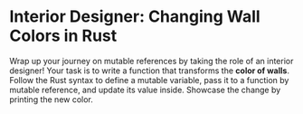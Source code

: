 # Interior Designer: Changing Wall Colors in Rust

Wrap up your journey on mutable references by taking the role of an interior designer! Your task is to write a function that transforms the **color of walls**. Follow the Rust syntax to define a mutable variable, pass it to a function by mutable reference, and update its value inside. Showcase the change by printing the new color.
